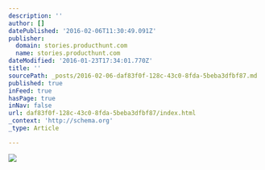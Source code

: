 ```yaml
---
description: ''
author: []
datePublished: '2016-02-06T11:30:49.091Z'
publisher:
  domain: stories.producthunt.com
  name: stories.producthunt.com
dateModified: '2016-01-23T17:34:01.770Z'
title: ''
sourcePath: _posts/2016-02-06-daf83f0f-128c-43c0-8fda-5beba3dfbf87.md
published: true
inFeed: true
hasPage: true
inNav: false
url: daf83f0f-128c-43c0-8fda-5beba3dfbf87/index.html
_context: 'http://schema.org'
_type: Article

---
```

![](https://stories.producthunt.com/wp-content/uploads/2015/12/rand_fishkin_5.jpg)